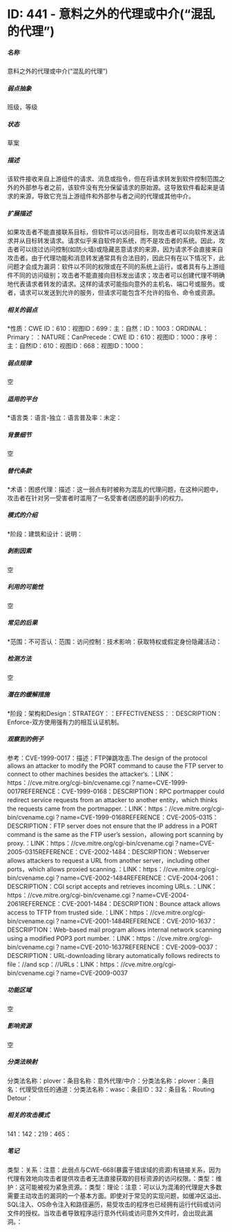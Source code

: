 # ID: 441 - 意料之外的代理或中介(“混乱的代理”)
<h5>名称</h5>意料之外的代理或中介(“混乱的代理”)
<h5>弱点抽象</h5>班级，等级
<h5>状态</h5>草案
<h5>描述</h5>该软件接收来自上游组件的请求、消息或指令，但在将请求转发到软件控制范围之外的外部参与者之前，该软件没有充分保留请求的原始源。这导致软件看起来是请求的来源，导致它充当上游组件和外部参与者之间的代理或其他中介。
<h5>扩展描述</h5>如果攻击者不能直接联系目标，但软件可以访问目标，则攻击者可以向软件发送请求并从目标转发请求。请求似乎来自软件的系统，而不是攻击者的系统。因此，攻击者可以绕过访问控制(如防火墙)或隐藏恶意请求的来源，因为请求不会直接来自攻击者。由于代理功能和消息转发通常具有合法目的，因此只有在以下情况下，此问题才会成为漏洞：软件以不同的权限或在不同的系统上运行，或者具有与上游组件不同的访问级别；攻击者不能直接向目标发出请求；攻击者可以创建代理不明确地代表请求者转发的请求。这样的请求可能指向意外的主机名、端口号或服务。或者，请求可以发送到允许的服务，但请求可能包含不允许的指令、命令或资源。
<h5>相关的弱点</h5>*性质：CWE ID：610：视图ID：699：主：自然：ID：1003：ORDINAL：Primary：：NATURE：CanPrecede：CWE ID：610：视图ID：1000：序号：主：自然ID：610：视图ID：668：视图ID：1000：
<h5>弱点规律</h5>空
<h5>适用的平台</h5>*语言类：语言-独立：语言普及率：未定：
<h5>背景细节</h5>空
<h5>替代条款</h5>*术语：困惑代理：描述：这一弱点有时被称为混乱的代理问题，在这种问题中，攻击者在针对另一受害者时滥用了一名受害者(困惑的副手)的权力。
<h5>模式的介绍</h5>*阶段：建筑和设计：说明：
<h5>剥削因素</h5>空
<h5>利用的可能性</h5>空
<h5>常见的后果</h5>*范围：不可否认：范围：访问控制：技术影响：获取特权或假定身份隐藏活动：
<h5>检测方法</h5>空
<h5>潜在的缓解措施</h5>*阶段：架构和Design：STRATEGY：：EFFECTIVENESS：：DESCRIPTION：Enforce-双方使用强有力的相互认证机制。
<h5>观察到的例子</h5>参考：CVE-1999-0017：描述：FTP弹跳攻击.The design of the protocol allows an attacker to modify the PORT command to cause the FTP server to connect to other machines besides the attacker‘s.：LINK：https：//cve.mitre.org/cgi-bin/cvename.cgi？name=CVE-1999-0017REFERENCE：CVE-1999-0168：DESCRIPTION：RPC portmapper could redirect service requests from an attacker to another entity，which thinks the requests came from the portmapper.：LINK：https：//cve.mitre.org/cgi-bin/cvename.cgi？name=CVE-1999-0168REFERENCE：CVE-2005-0315：DESCRIPTION：FTP server does not ensure that the IP address in a PORT command is the same as the FTP user’s session，allowing port scanning by proxy.：LINK：https：//cve.mitre.org/cgi-bin/cvename.cgi？name=CVE-2005-0315REFERENCE：CVE-2002-1484：DESCRIPTION：Webserver allows attackers to request a URL from another server，including other ports，which allows proxied scanning.：LINK：https：//cve.mitre.org/cgi-bin/cvename.cgi？name=CVE-2002-1484REFERENCE：CVE-2004-2061：DESCRIPTION：CGI script accepts and retrieves incoming URLs.：LINK：https：//cve.mitre.org/cgi-bin/cvename.cgi？name=CVE-2004-2061REFERENCE：CVE-2001-1484：DESCRIPTION：Bounce attack allows access to TFTP from trusted side.：LINK：https：//cve.mitre.org/cgi-bin/cvename.cgi？name=CVE-2001-1484REFERENCE：CVE-2010-1637：DESCRIPTION：Web-based mail program allows internal network scanning using a modified POP3 port number.：LINK：https：//cve.mitre.org/cgi-bin/cvename.cgi？name=CVE-2010-1637REFERENCE：CVE-2009-0037：DESCRIPTION：URL-downloading library automatically follows redirects to file：//and scp：//URLs：LINK：https：//cve.mitre.org/cgi-bin/cvename.cgi？name=CVE-2009-0037
<h5>功能区域</h5>空
<h5>影响资源</h5>空
<h5>分类法映射</h5>分类法名称：plover：条目名称：意外代理/中介：分类法名称：plover：条目名：代理受信任的通道：分类法名称：wasc：条目ID：32：条目名：Routing Detour：
<h5>相关的攻击模式</h5>141：142：219：465：
<h5>笔记</h5>类型：关系：注意：此弱点与CWE-668(暴露于错误域的资源)有链接关系，因为代理有效地向攻击者提供攻击者无法直接获取的目标资源的访问权限。：类型：维护：这可能被视为紧急资源。：类型：理论：注意：可以认为混淆的代理是大多数需要主动攻击的漏洞的一个基本方面。即使对于常见的实现问题，如缓冲区溢出、SQL注入、OS命令注入和路径遍历，易受攻击的程序也已经拥有运行代码或访问文件的授权。当攻击者导致程序运行意外代码或访问意外文件时，会出现此漏洞。：


